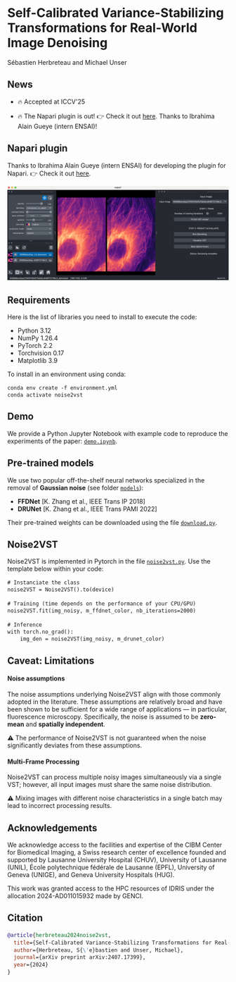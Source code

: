 # Self-Calibrated Variance-Stabilizing Transformations for Real-World Image Denoising 
Sébastien Herbreteau and Michael Unser

## News

- 🔥 Accepted at ICCV'25 

- 🔥 The Napari plugin is out! 👉 Check it out [here](https://github.com/IbrahimaAlain/napari-noise2vst). Thanks to Ibrahima Alain Gueye (intern ENSAI)! 

## Napari plugin

Thanks to Ibrahima Alain Gueye (intern ENSAI) for developing the plugin for Napari. 👉 Check it out [here](https://github.com/IbrahimaAlain/napari-noise2vst).

![Screenshot Napari](napari_screenshot.png)

## Requirements

Here is the list of libraries you need to install to execute the code:
* Python 3.12
* NumPy 1.26.4
* PyTorch 2.2
* Torchvision 0.17
* Matplotlib 3.9

To install in an environment using conda:

```
conda env create -f environment.yml
conda activate noise2vst
```
## Demo

We provide a Python Jupyter Notebook with example code to reproduce the experiments of the paper: [`demo.ipynb`](demo.ipynb).

## Pre-trained models

We use two popular off-the-shelf neural networks specialized in the removal of **Gaussian noise** (see folder [`models`](models/)):
* **FFDNet** [K. Zhang et al., IEEE Trans IP 2018]
* **DRUNet** [K. Zhang et al., IEEE Trans PAMI 2022]

Their pre-trained weights can be downloaded using the file [`download.py`](pretrained_weights/download.py).

## Noise2VST

Noise2VST is implemented in Pytorch in the file [`noise2vst.py`](models/noise2vst.py). Use the template below within your code:

```
# Instanciate the class
noise2VST = Noise2VST().to(device)

# Training (time depends on the performance of your CPU/GPU)
noise2VST.fit(img_noisy, m_ffdnet_color, nb_iterations=2000)

# Inference
with torch.no_grad():
    img_den = noise2VST(img_noisy, m_drunet_color)
```

## Caveat: Limitations

#### Noise assumptions

The noise assumptions underlying Noise2VST align with those commonly adopted in the literature. These assumptions are relatively broad and have been shown to be sufficient for a wide range of applications — in particular, fluorescence microscopy. Specifically, the noise is assumed to be **zero-mean** and **spatially independent**.

⚠️ The performance of Noise2VST is not guaranteed when the noise significantly deviates from these assumptions.

#### Multi-Frame Processing 

Noise2VST can process multiple noisy images simultaneously via a single VST; however, all input images must share the same noise distribution. 

⚠️ Mixing images with different noise characteristics in a single batch may lead to incorrect processing results.

## Acknowledgements

We acknowledge access to the facilities and expertise of the CIBM Center for Biomedical Imaging, a Swiss research center of excellence founded and supported by Lausanne University Hospital (CHUV), University of Lausanne (UNIL), École polytechnique fédérale de Lausanne (EPFL), University of Geneva (UNIGE), and Geneva University Hospitals (HUG).

This work was granted access to the HPC resources of IDRIS under the allocation 2024-AD011015932 made by GENCI.

## Citation
```BibTex
@article{herbreteau2024noise2vst,
  title={Self-Calibrated Variance-Stabilizing Transformations for Real-World Image Denoising},
  author={Herbreteau, S{\'e}bastien and Unser, Michael},
  journal={arXiv preprint arXiv:2407.17399},
  year={2024}
}
```
